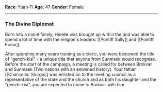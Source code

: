 **Race**:  Yuan-Ti
**Age**: 47
**Gender**: Female


---
### The Divine Diplomat

Born into a noble family, Hinelle was brought up within the and was able to spend a lot of time with the religion's leaders: [[Pontiff Sully]] and [[Pontiff Eoma]]

After spending many years training as a cleric, you were bestowed the title of "gench-kisi" - a unique title that anyone from Sunmaek would recognise. Before the start of the campaign,  a meeting is called for between Brokvar and Sunmaek (Two nations with an entwined history). Your father [[Chancellor Sturgis]] was enlisted on to the meeting council as a representative of the state and the church and as both his daughter and the "gench-kisi", you are expected to come to Brokvar with him.